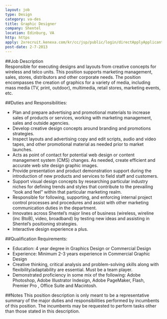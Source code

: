 ```yaml
---
layout: job
type: Design
category: va-des
title: Graphic Designer
company: Shentel
location: Edinburg, VA
http: https
apply: 2xrecruit.kenexa.com/kr/cc/jsp/public/login/directApplyApplicantJobDetail.jsf?npi=3E1383D647936D5B1499F3224551C565&rand=A820D89A00A11AECACC000210B8C5025899AEF47DEBB8DEFFFC89B32E88A07FA
post-date: 2-7-2013
---
```


##Job Description	
Responsible for executing designs and layouts from creative concepts for wireless and telco units. This position supports marketing management, sales, stores, distributors and other corporate needs. The position encompasses the creation of graphics for a variety of media, including mass media (TV, print, outdoor), multimedia, retail stores, marketing events, etc.

##Duties and Responsibilities:
* Plan and prepare advertising and promotional materials to increase sales of products or services, working with marketing management, sales and outside agencies.
* Develop creative design concepts around branding and promotions strategies.
* Inspect layouts and advertising copy and edit scripts, audio and video tapes, and other promotional material as needed prior to market launches.
* Acts as point of contact for potential web design or content management system (CMS) changes. As needed, create efficient and accurate web site design graphic images.
* Provide presentation and product demonstration support during the introduction of new products and services to field staff and customers.
* Support visual design concepts by researching particular industry niches for defining trends and styles that contribute to the prevailing “look and feel” within that particular marketing realm.
* Responsible for following, supporting, and enforcing internal project control processes and procedures and assist with other marketing communication duties in the department.
* Innovates across Shentel’s major lines of business (wireless, wireline (inc BtoB), video, broadband) by testing new ideas and assisting in Shentel’s positioning strategies.
* Interactive design experience a plus.

##Qualification Requirements:
* Education:  4 year degree in Graphics Design or Commercial Design
* Experience:  Minimum 2-3 years experience in Commercial Graphic Design
* Creative thinking, critical analysis and problem-solving skills along with flexibility/adaptability are essential. Must be a team player.
* Demonstrated proficiency in some mix of the following: Adobe Photoshop, Adobe Illustrator Indesign, Adobe PageMaker, Flash, Premier Pro , Office Suite and Macintosh.
 
##Notes	
This position description is only meant to be a representative summary of the major duties and responsibilities performed by incumbents of this position. The incumbents may be requested to perform tasks other than those stated in this description.
 